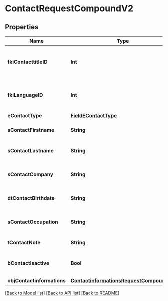 # ContactRequestCompoundV2

## Properties
Name | Type | Description | Notes
------------ | ------------- | ------------- | -------------
**fkiContacttitleID** | **Int** | The unique ID of the Contacttitle.  Valid values:  |Value|Description| |-|-| |1|Ms.| |2|Mr.| |4|(Blank)| |5|Me (For Notaries)| | 
**fkiLanguageID** | **Int** | The unique ID of the Language.  Valid values:  |Value|Description| |-|-| |1|French| |2|English| | 
**eContactType** | [**FieldEContactType**](FieldEContactType.md) |  | 
**sContactFirstname** | **String** | The First name of the contact | 
**sContactLastname** | **String** | The Last name of the contact | 
**sContactCompany** | **String** | The Company name of the contact | [optional] 
**dtContactBirthdate** | **String** | The Birth Date of the contact | [optional] 
**sContactOccupation** | **String** | The occupation of the Contact | [optional] 
**tContactNote** | **String** | The note of the Contact | [optional] 
**bContactIsactive** | **Bool** | Whether the contact is active or not | [optional] 
**objContactinformations** | [**ContactinformationsRequestCompoundV2**](ContactinformationsRequestCompoundV2.md) |  | 

[[Back to Model list]](../README.md#documentation-for-models) [[Back to API list]](../README.md#documentation-for-api-endpoints) [[Back to README]](../README.md)


